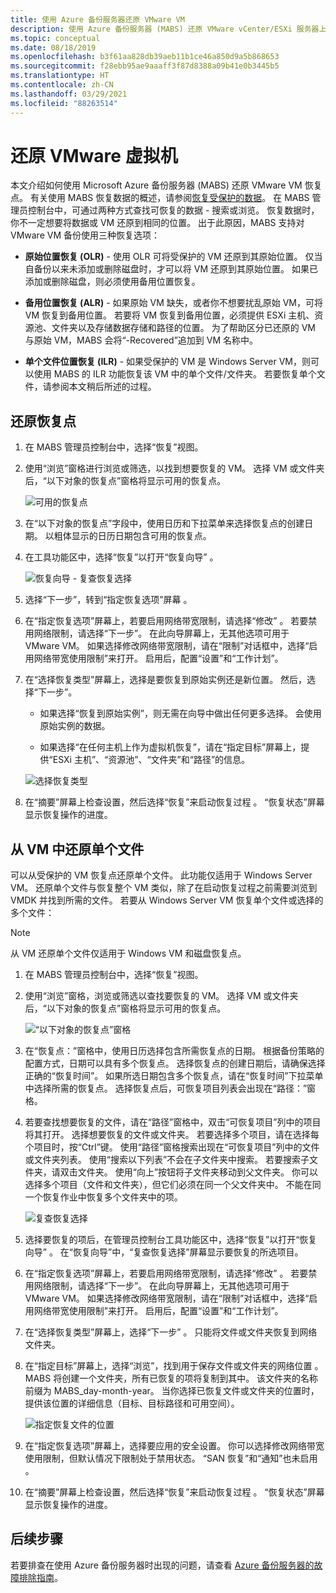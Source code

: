 ```yaml
---
title: 使用 Azure 备份服务器还原 VMware VM
description: 使用 Azure 备份服务器 (MABS) 还原 VMware vCenter/ESXi 服务器上运行的 VMware VM。
ms.topic: conceptual
ms.date: 08/18/2019
ms.openlocfilehash: b3f61aa828db39aeb11b1ce46a850d9a5b868653
ms.sourcegitcommit: f28ebb95ae9aaaff3f87d8388a09b41e0b3445b5
ms.translationtype: HT
ms.contentlocale: zh-CN
ms.lasthandoff: 03/29/2021
ms.locfileid: "88263514"
---
```

# <a name="restore-vmware-virtual-machines"></a>还原 VMware 虚拟机

本文介绍如何使用 Microsoft Azure 备份服务器 (MABS) 还原 VMware VM 恢复点。 有关使用 MABS 恢复数据的概述，请参阅[恢复受保护的数据](./backup-azure-alternate-dpm-server.md)。 在 MABS 管理员控制台中，可通过两种方式查找可恢复的数据 - 搜索或浏览。 恢复数据时，你不一定想要将数据或 VM 还原到相同的位置。 出于此原因，MABS 支持对 VMware VM 备份使用三种恢复选项：

* **原始位置恢复 (OLR)** - 使用 OLR 可将受保护的 VM 还原到其原始位置。 仅当自备份以来未添加或删除磁盘时，才可以将 VM 还原到其原始位置。 如果已添加或删除磁盘，则必须使用备用位置恢复。

* **备用位置恢复 (ALR)** - 如果原始 VM 缺失，或者你不想要扰乱原始 VM，可将 VM 恢复到备用位置。 若要将 VM 恢复到备用位置，必须提供 ESXi 主机、资源池、文件夹以及存储数据存储和路径的位置。 为了帮助区分已还原的 VM 与原始 VM，MABS 会将“-Recovered”追加到 VM 名称中。

* **单个文件位置恢复 (ILR)** - 如果受保护的 VM 是 Windows Server VM，则可以使用 MABS 的 ILR 功能恢复该 VM 中的单个文件/文件夹。 若要恢复单个文件，请参阅本文稍后所述的过程。

## <a name="restore-a-recovery-point"></a>还原恢复点

1. 在 MABS 管理员控制台中，选择“恢复”视图。

2. 使用“浏览”窗格进行浏览或筛选，以找到想要恢复的 VM。 选择 VM 或文件夹后，“以下对象的恢复点”窗格将显示可用的恢复点。

    ![可用的恢复点](./media/restore-azure-backup-server-vmware/recovery-points.png)

3. 在“以下对象的恢复点”字段中，使用日历和下拉菜单来选择恢复点的创建日期。  以粗体显示的日历日期包含可用的恢复点。

4. 在工具功能区中，选择“恢复”以打开“恢复向导” 。

    ![恢复向导 - 复查恢复选择](./media/restore-azure-backup-server-vmware/recovery-wizard.png)

5. 选择“下一步”，转到“指定恢复选项”屏幕 。

6. 在“指定恢复选项”屏幕上，若要启用网络带宽限制，请选择“修改” 。 若要禁用网络限制，请选择“下一步”。 在此向导屏幕上，无其他选项可用于 VMware VM。 如果选择修改网络带宽限制，请在“限制”对话框中，选择“启用网络带宽使用限制”来打开。 启用后，配置“设置”和“工作计划”。  

7. 在“选择恢复类型”屏幕上，选择是要恢复到原始实例还是新位置。 然后，选择“下一步”。

     * 如果选择“恢复到原始实例”，则无需在向导中做出任何更多选择。 会使用原始实例的数据。

     * 如果选择“在任何主机上作为虚拟机恢复”，请在“指定目标”屏幕上，提供“ESXi 主机”、“资源池”、“文件夹”和“路径”的信息。   

      ![选择恢复类型](./media/restore-azure-backup-server-vmware/recovery-type.png)

8. 在“摘要”屏幕上检查设置，然后选择“恢复”来启动恢复过程 。 “恢复状态”屏幕显示恢复操作的进度。

## <a name="restore-an-individual-file-from-a-vm"></a>从 VM 中还原单个文件

可以从受保护的 VM 恢复点还原单个文件。 此功能仅适用于 Windows Server VM。 还原单个文件与恢复整个 VM 类似，除了在启动恢复过程之前需要浏览到 VMDK 并找到所需的文件。 若要从 Windows Server VM 恢复单个文件或选择的多个文件：

>[!NOTE]
>从 VM 还原单个文件仅适用于 Windows VM 和磁盘恢复点。

1. 在 MABS 管理员控制台中，选择“恢复”视图。

2. 使用“浏览”窗格，浏览或筛选以查找要恢复的 VM。 选择 VM 或文件夹后，“以下对象的恢复点”窗格将显示可用的恢复点。

    ![“以下对象的恢复点”窗格](./media/restore-azure-backup-server-vmware/vmware-rp-disk.png)

3. 在“恢复点：”窗格中，使用日历选择包含所需恢复点的日期。 根据备份策略的配置方式，日期可以具有多个恢复点。 选择恢复点的创建日期后，请确保选择正确的“恢复时间”。 如果所选日期包含多个恢复点，请在“恢复时间”下拉菜单中选择所需的恢复点。 选择恢复点后，可恢复项目列表会出现在“路径：”窗格。

4. 若要查找想要恢复的文件，请在“路径”窗格中，双击“可恢复项目”列中的项目将其打开。 选择想要恢复的文件或文件夹。 若要选择多个项目，请在选择每个项目时，按“Ctrl”键。 使用“路径”窗格搜索出现在“可恢复项目”列中的文件或文件夹列表。 使用“搜索以下列表”不会在子文件夹中搜索。 若要搜索子文件夹，请双击文件夹。 使用“向上”按钮将子文件夹移动到父文件夹。 你可以选择多个项目（文件和文件夹），但它们必须在同一个父文件夹中。 不能在同一个恢复作业中恢复多个文件夹中的项。

    ![复查恢复选择](./media/restore-azure-backup-server-vmware/vmware-rp-disk-ilr-2.png)

5. 选择要恢复的项后，在管理员控制台工具功能区中，选择“恢复”以打开“恢复向导” 。 在“恢复向导”中，“复查恢复选择”屏幕显示要恢复的所选项目。

6. 在“指定恢复选项”屏幕上，若要启用网络带宽限制，请选择“修改” 。 若要禁用网络限制，请选择“下一步”。 在此向导屏幕上，无其他选项可用于 VMware VM。 如果选择修改网络带宽限制，请在“限制”对话框中，选择“启用网络带宽使用限制”来打开。 启用后，配置“设置”和“工作计划”。
7. 在“选择恢复类型”屏幕上，选择“下一步” 。 只能将文件或文件夹恢复到网络文件夹。
8. 在“指定目标”屏幕上，选择“浏览”，找到用于保存文件或文件夹的网络位置 。 MABS 将创建一个文件夹，所有已恢复的项将复制到其中。 该文件夹的名称前缀为 MABS_day-month-year。 当你选择已恢复文件或文件夹的位置时，提供该位置的详细信息（目标、目标路径和可用空间）。

    ![指定恢复文件的位置](./media/restore-azure-backup-server-vmware/specify-destination.png)

9. 在“指定恢复选项”屏幕上，选择要应用的安全设置。 你可以选择修改网络带宽使用限制，但默认情况下限制处于禁用状态。 “SAN 恢复”和“通知”也未启用 。
10. 在“摘要”屏幕上检查设置，然后选择“恢复”来启动恢复过程 。 “恢复状态”屏幕显示恢复操作的进度。

## <a name="next-steps"></a>后续步骤

若要排查在使用 Azure 备份服务器时出现的问题，请查看 [Azure 备份服务器的故障排除指南](./backup-azure-mabs-troubleshoot.md)。
